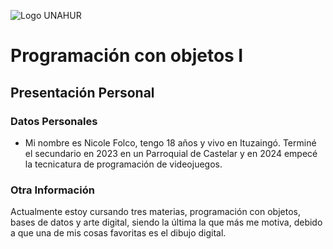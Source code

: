 ![Logo UNAHUR](./UNAHUR.png)

# Programación con objetos I
## Presentación Personal

### Datos Personales
- Mi nombre es Nicole Folco, tengo 18 años y vivo en Ituzaingó. Terminé el secundario en 2023 en un Parroquial de Castelar y en 2024 empecé la tecnicatura de programación de videojuegos. 


### Otra Información

Actualmente estoy cursando tres materias, programación con objetos, bases de datos y arte digital, siendo la última la que más me motiva, debido a que una de mis cosas favoritas es el dibujo digital.

